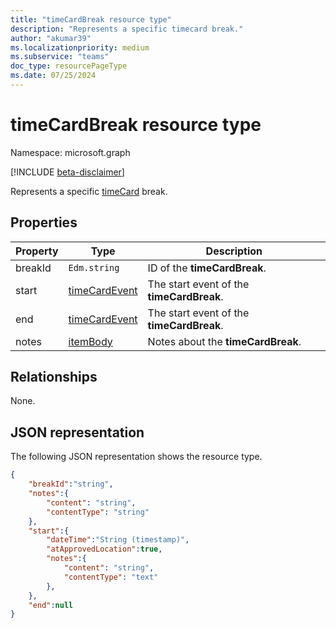 ```yaml
---
title: "timeCardBreak resource type"
description: "Represents a specific timecard break."
author: "akumar39"
ms.localizationpriority: medium
ms.subservice: "teams"
doc_type: resourcePageType
ms.date: 07/25/2024
---
```


# timeCardBreak resource type

Namespace: microsoft.graph

[!INCLUDE [beta-disclaimer](../../includes/beta-disclaimer.md)]

Represents a specific [timeCard](timecard.md) break.

## Properties
|Property               |Type           |Description                                                                |
|-----------------------|---------------|---------------------------------------------------------------------------|
| breakId			        |`Edm.string`  |ID of the **timeCardBreak**.|
| start			        |[timeCardEvent](timecardevent.md)    | The start event of the **timeCardBreak**.|
| end			        |[timeCardEvent](timecardevent.md)    | The start event of the **timeCardBreak**.|
| notes			        |[itemBody](itembody.md)  | Notes about the **timeCardBreak**.|

## Relationships

None.

## JSON representation

The following JSON representation shows the resource type.

<!-- {
  "blockType": "resource",
  "keyProperty": "id",
  "@odata.type": "microsoft.graph.timeCardBreak"
}-->
```json
{
    "breakId":"string",
    "notes":{
        "content": "string",
        "contentType": "string"
    },
    "start":{
        "dateTime":"String (timestamp)",
        "atApprovedLocation":true,
        "notes":{
            "content": "string",
            "contentType": "text"
        },
    },
    "end":null
}
```


<!-- uuid: 8fcb5dbc-d5aa-4681-8e31-b001d5168d79
2015-10-25 14:57:30 UTC -->
<!--
{
  "type": "#page.annotation",
  "description": "timeCardBreak resource",
  "keywords": "",
  "section": "documentation",
  "tocPath": "",
  "suppressions": []
}
-->

